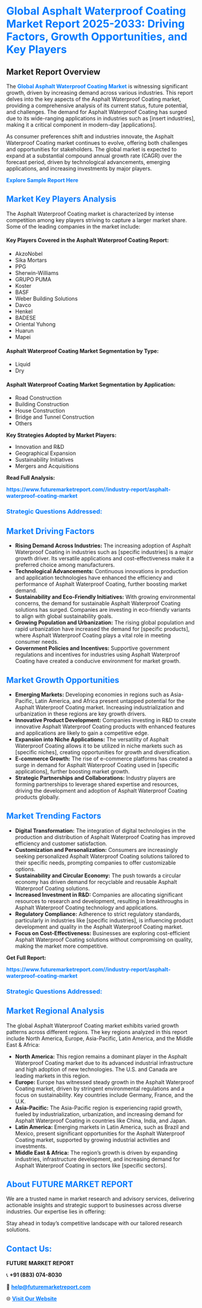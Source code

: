 <h1 style="color: #007BFF;">Global Asphalt Waterproof Coating Market Report 2025-2033: Driving Factors, Growth Opportunities, and Key Players</h1>

<section id="overview">
<h2>Market Report Overview</h2>
<p>The <a href="https://www.futuremarketreport.com//industry-report/asphalt-waterproof-coating-market" style="color: #007BFF; text-decoration: none;"><strong>Global Asphalt Waterproof Coating Market</strong></a> is witnessing significant growth, driven by increasing demand across various industries. This report delves into the key aspects of the Asphalt Waterproof Coating market, providing a comprehensive analysis of its current status, future potential, and challenges. The demand for Asphalt Waterproof Coating has surged due to its wide-ranging applications in industries such as [insert industries], making it a critical component in modern-day [applications].</p>
<p>As consumer preferences shift and industries innovate, the Asphalt Waterproof Coating market continues to evolve, offering both challenges and opportunities for stakeholders. The global market is expected to expand at a substantial compound annual growth rate (CAGR) over the forecast period, driven by technological advancements, emerging applications, and increasing investments by major players.</p>
</section>

<section id="overview">
<p><a href="https://www.futuremarketreport.com//request-sample/reportId=56389" style="color: #007BFF; text-decoration: none;"><strong>Explore Sample Report Here</strong></a></p>
</section>

<section id="key-players">
<h2 style="color: #007BFF;">Market Key Players Analysis</h2>
<p>The Asphalt Waterproof Coating market is characterized by intense competition among key players striving to capture a larger market share. Some of the leading companies in the market include:</p>
<h4>Key Players Covered in the Asphalt Waterproof Coating Report:</h4>
<ul><li>AkzoNobel</li><li>Sika Mortars</li><li>PPG</li><li>Sherwin-Williams</li><li>GRUPO PUMA</li><li>Koster</li><li>BASF</li><li>Weber Building Solutions</li><li>Davco</li><li>Henkel</li><li>BADESE</li><li>Oriental Yuhong</li><li>Huarun</li><li>Mapei</li></ul>
<h4>Asphalt Waterproof Coating Market Segmentation by Type:</h4>
<ul><li>Liquid</li><li>Dry</li></ul>

<h4>Asphalt Waterproof Coating Market Segmentation by Application:</h4>
<ul><li>Road Construction</li><li>Building Construction</li><li>House Construction</li><li>Bridge and Tunnel Construction</li><li>Others</li></ul>
<p><strong>Key Strategies Adopted by Market Players:</strong></p>
<ul>
<li>Innovation and R&D</li>
<li>Geographical Expansion</li>
<li>Sustainability Initiatives</li>
<li>Mergers and Acquisitions</li>
</ul>
</section>

<section>
<p><strong>Read Full Analysis: </strong></p><a href="https://www.futuremarketreport.com//industry-report/asphalt-waterproof-coating-market" style="color: #007BFF; text-decoration: none;"><strong>https://www.futuremarketreport.com//industry-report/asphalt-waterproof-coating-market</strong></a>
<h3 style="color: #007BFF;">Strategic Questions Addressed:</h3>
</section>

<section id="driving-factors">
<h2 style="color: #007BFF;">Market Driving Factors</h2>
<ul>
<li><strong>Rising Demand Across Industries:</strong> The increasing adoption of Asphalt Waterproof Coating in industries such as [specific industries] is a major growth driver. Its versatile applications and cost-effectiveness make it a preferred choice among manufacturers.</li>
<li><strong>Technological Advancements:</strong> Continuous innovations in production and application technologies have enhanced the efficiency and performance of Asphalt Waterproof Coating, further boosting market demand.</li>
<li><strong>Sustainability and Eco-Friendly Initiatives:</strong> With growing environmental concerns, the demand for sustainable Asphalt Waterproof Coating solutions has surged. Companies are investing in eco-friendly variants to align with global sustainability goals.</li>
<li><strong>Growing Population and Urbanization:</strong> The rising global population and rapid urbanization have increased the demand for [specific products], where Asphalt Waterproof Coating plays a vital role in meeting consumer needs.</li>
<li><strong>Government Policies and Incentives:</strong> Supportive government regulations and incentives for industries using Asphalt Waterproof Coating have created a conducive environment for market growth.</li>
</ul>
</section>

<section id="growth-opportunities">
<h2 style="color: #007BFF;">Market Growth Opportunities</h2>
<ul>
<li><strong>Emerging Markets:</strong> Developing economies in regions such as Asia-Pacific, Latin America, and Africa present untapped potential for the Asphalt Waterproof Coating market. Increasing industrialization and urbanization in these regions are key growth drivers.</li>
<li><strong>Innovative Product Development:</strong> Companies investing in R&D to create innovative Asphalt Waterproof Coating products with enhanced features and applications are likely to gain a competitive edge.</li>
<li><strong>Expansion into Niche Applications:</strong> The versatility of Asphalt Waterproof Coating allows it to be utilized in niche markets such as [specific niches], creating opportunities for growth and diversification.</li>
<li><strong>E-commerce Growth:</strong> The rise of e-commerce platforms has created a surge in demand for Asphalt Waterproof Coating used in [specific applications], further boosting market growth.</li>
<li><strong>Strategic Partnerships and Collaborations:</strong> Industry players are forming partnerships to leverage shared expertise and resources, driving the development and adoption of Asphalt Waterproof Coating products globally.</li>
</ul>
</section>

<section id="trending-factors">
<h2 style="color: #007BFF;">Market Trending Factors</h2>
<ul>
<li><strong>Digital Transformation:</strong> The integration of digital technologies in the production and distribution of Asphalt Waterproof Coating has improved efficiency and customer satisfaction.</li>
<li><strong>Customization and Personalization:</strong> Consumers are increasingly seeking personalized Asphalt Waterproof Coating solutions tailored to their specific needs, prompting companies to offer customizable options.</li>
<li><strong>Sustainability and Circular Economy:</strong> The push towards a circular economy has driven demand for recyclable and reusable Asphalt Waterproof Coating solutions.</li>
<li><strong>Increased Investment in R&D:</strong> Companies are allocating significant resources to research and development, resulting in breakthroughs in Asphalt Waterproof Coating technology and applications.</li>
<li><strong>Regulatory Compliance:</strong> Adherence to strict regulatory standards, particularly in industries like [specific industries], is influencing product development and quality in the Asphalt Waterproof Coating market.</li>
<li><strong>Focus on Cost-Effectiveness:</strong> Businesses are exploring cost-efficient Asphalt Waterproof Coating solutions without compromising on quality, making the market more competitive.</li>
</ul>
</section>

<section>
<p><strong>Get Full Report: </strong></p><a href="https://www.futuremarketreport.com//industry-report/asphalt-waterproof-coating-market" style="color: #007BFF; text-decoration: none;"><strong>https://www.futuremarketreport.com//industry-report/asphalt-waterproof-coating-market</strong></a>
<h3 style="color: #007BFF;">Strategic Questions Addressed:</h3>
</section>


<section id="regional-analysis">
<h2 style="color: #007BFF;">Market Regional Analysis</h2>
<p>The global Asphalt Waterproof Coating market exhibits varied growth patterns across different regions. The key regions analyzed in this report include North America, Europe, Asia-Pacific, Latin America, and the Middle East & Africa:</p>
<ul>
<li><strong>North America:</strong> This region remains a dominant player in the Asphalt Waterproof Coating market due to its advanced industrial infrastructure and high adoption of new technologies. The U.S. and Canada are leading markets in this region.</li>
<li><strong>Europe:</strong> Europe has witnessed steady growth in the Asphalt Waterproof Coating market, driven by stringent environmental regulations and a focus on sustainability. Key countries include Germany, France, and the U.K.</li>
<li><strong>Asia-Pacific:</strong> The Asia-Pacific region is experiencing rapid growth, fueled by industrialization, urbanization, and increasing demand for Asphalt Waterproof Coating in countries like China, India, and Japan.</li>
<li><strong>Latin America:</strong> Emerging markets in Latin America, such as Brazil and Mexico, present significant opportunities for the Asphalt Waterproof Coating market, supported by growing industrial activities and investments.</li>
<li><strong>Middle East & Africa:</strong> The region’s growth is driven by expanding industries, infrastructure development, and increasing demand for Asphalt Waterproof Coating in sectors like [specific sectors].</li>
</ul>
</section>

<footer>
<h2 style="color: #007BFF;">About FUTURE MARKET REPORT</h2>
<p>We are a trusted name in market research and advisory services, delivering actionable insights and strategic support to businesses across diverse industries. Our expertise lies in offering:</p>

<p>Stay ahead in today’s competitive landscape with our tailored research solutions.</p>

<h2 style="color: #007BFF;">Contact Us:</h2>
<p><strong>FUTURE MARKET REPORT</strong></p>
<p>📞 <strong>+91 (883) 074-8030</strong></p>
<p>📧 <strong><a href="mailto:help@futuremarketreport.com" style="color: #007BFF;">help@futuremarketreport.com</a></strong></p>
<p>🌐 <strong><a href="https://www.futuremarketreport.com/" style="color: #007BFF;">Visit Our Website</a></strong></p>
</footer>